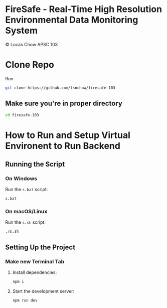 # FireSafe - Real-Time High Resolution Environmental Data Monitoring System
© Lucas Chow APSC 103


# Clone Repo
Run
```bash
git clone https://github.com/lsnchow/firesafe-103
```

## Make sure you're in proper directory

```bash
cd firesafe-103
```

# How to Run and Setup Virtual Environent to Run Backend

## Running the Script

### On Windows
Run the `s.bat` script:
```cmd
s.bat
```

### On macOS/Linux
Run the `s.sh` script:
```bash
./s.sh
```

## Setting Up the Project

### Make new Terminal Tab

1. Install dependencies:
    ```bash
    npm i
    ```

2. Start the development server:
    ```bash
    npm run dev
    ```